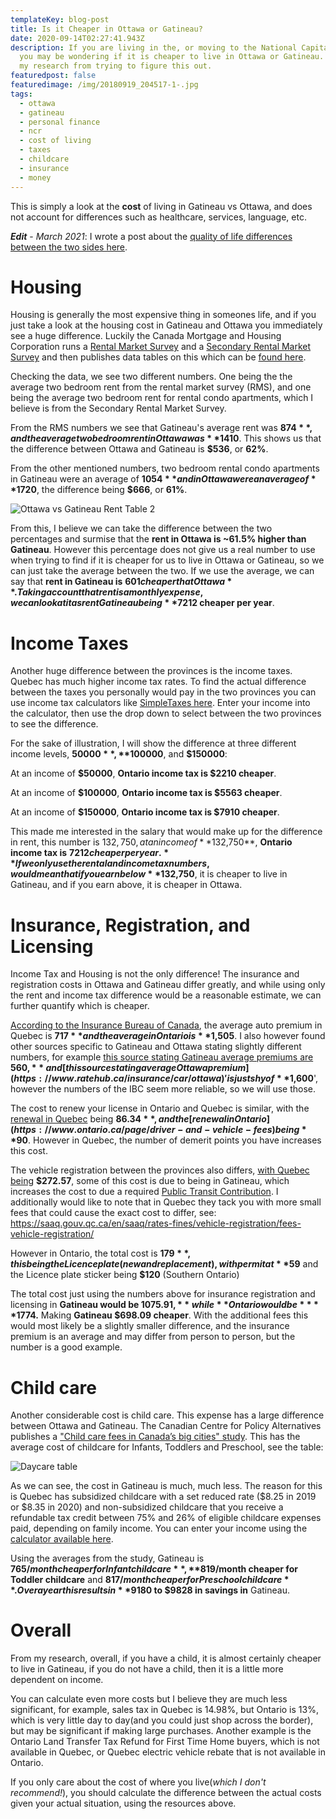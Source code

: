 ```yaml
---
templateKey: blog-post
title: Is it Cheaper in Ottawa or Gatineau?
date: 2020-09-14T02:27:41.943Z
description: If you are living in the, or moving to the National Capital Region,
  you may be wondering if it is cheaper to live in Ottawa or Gatineau. Here is
  my research from trying to figure this out.
featuredpost: false
featuredimage: /img/20180919_204517-1-.jpg
tags:
  - ottawa
  - gatineau
  - personal finance
  - ncr
  - cost of living
  - taxes
  - childcare
  - insurance
  - money
---
```

This is simply a look at the **cost** of living in Gatineau vs Ottawa, and does not account for differences such as healthcare, services, language, etc.

***Edit*** - *March 2021*: I wrote a post about the [quality of life differences between the two sides here](https://calvinwilliams.ca/blog/2021-03-19-gatineau-vs-ottawa-quality-of-life/). 

# Housing

Housing is generally the most expensive thing in someones life, and if you just take a look at the housing cost in Gatineau and Ottawa you immediately see a huge difference. Luckily the Canada Mortgage and Housing Corporation runs a [Rental Market Survey](https://www03.cmhc-schl.gc.ca/hmip-pimh/en/TableMapChart/RmsMethodology) and a [Secondary Rental Market Survey](https://www03.cmhc-schl.gc.ca/hmip-pimh/en/TableMapChart/SrmsMethodology) and then publishes data tables on this which can be [found here](https://www.cmhc-schl.gc.ca/en/data-and-research/data-tables/rental-market-report-data-tables). 

Checking the data, we see two different numbers. One being the the average two bedroom rent from the rental market survey (RMS), and one being the average two bedroom rent for rental condo apartments, which I believe is from the Secondary Rental Market Survey.

From the RMS numbers we see that Gatineau's average rent was **$874**, and the average two bedroom rent in Ottawa was **$1410**. This shows us that the difference between Ottawa and Gatineau is **$536**, or **62%**.

From the other mentioned numbers, two bedroom rental condo apartments in Gatineau were an average of **$1054** and in Ottawa were an average of **$1720**, the difference being **$666**, or **61%**. 

![Ottawa vs Gatineau Rent Table 2](/img/table2ottawagatineau2019.png "Ottawa vs Gatineau Rent Table 2")

From this, I believe we can take the difference between the two percentages and surmise that the **rent in Ottawa is ~61.5% higher than Gatineau**. However this percentage does not give us a real number to use when trying to find if it is cheaper for us to live in Ottawa or Gatineau, so we can just take the average between the two. If we use the average, we can say that **rent in Gatineau is** **$601 cheaper that Ottawa**. Taking account that rent is a monthly expense, we can look at it as rent Gatineau being **$7212 cheaper per year**.

# Income Taxes

Another huge difference between the provinces is the income taxes. Quebec has much higher income tax rates. To find the actual difference between the taxes you personally would pay in the two provinces you can use income tax calculators like [SimpleTaxes here](https://simpletax.ca/calculator). Enter your income into the calculator, then use the drop down to select between the two provinces to see the difference.

For the sake of illustration, I will show the difference at three different income levels, **$50000**, **$100000**, and **$150000**:

At an income of **$50000**, **Ontario income tax is $2210 cheaper**.

At an income of **$100000**, **Ontario income tax is $5563 cheaper**.

At an income of **$150000**, **Ontario income tax is $7910 cheaper**.

This made me interested in the salary that would make up for the difference in rent, this number is $132,750, at an income of **$132,750**, **Ontario income tax is** **$7212 cheaper per year.** If we only use the rental and income tax numbers, would mean that if you earn below **$132,750**, it is cheaper to live in Gatineau, and if you earn above, it is cheaper in Ottawa.

# Insurance, Registration, and Licensing

Income Tax and Housing is not the only difference! The insurance and registration costs in Ottawa and Gatineau differ greatly, and while using only the rent and income tax difference would be a reasonable estimate, we can further quantify which is cheaper.

[According to the Insurance Bureau of Canada](http://www.ibc.ca/bc/resources/media-centre/media-releases/bc-drivers-continue-to-pay-the-highest-auto-insurance-premiums-in-canada), the average auto premium in Quebec is **$717** and the average in Ontario is **$1,505**. I also however found other sources specific to Gatineau and Ottawa stating slightly different numbers, for example [this source stating Gatineau average premiums are](https://www.ratelab.ca/insurance/car/quebec/) **$560,** and [this source stating average Ottawa premium](https://www.ratehub.ca/insurance/car/ottawa) 'is just shy of **$1,600**', however the numbers of the IBC seem more reliable, so we will use those.

The cost to renew your license in Ontario and Quebec is similar, with the [renewal in Quebec](https://saaq.gouv.qc.ca/en/saaq/rates-fines/drivers-licence/cost-renewing-licence/) being **$86.34**, and the [renewal in Ontario](https://www.ontario.ca/page/driver-and-vehicle-fees) being **$90**. However in Quebec, the number of demerit points you have increases this cost.	

The vehicle registration between the provinces also differs, [with Quebec being](https://saaq.gouv.qc.ca/en/saaq/rates-fines/vehicle-registration/cost-registration-renewal/passenger-vehicles/) **$272.57**, some of this cost is due to being in Gatineau, which increases the cost to due a required [Public Transit Contribution](https://saaq.gouv.qc.ca/en/saaq/rates-fines/vehicle-registration/cost-registration-renewal/passenger-vehicles/contribution-public-transit/). I additionally would like to note that in Quebec they tack you with more small fees that could cause the exact cost to differ, see: <https://saaq.gouv.qc.ca/en/saaq/rates-fines/vehicle-registration/fees-vehicle-registration/>

However in Ontario, the total cost is **$179**, this being the Licence plate (new and replacement), with permit at **$59** and the Licence plate sticker being **$120** (Southern Ontario)

The total cost just using the numbers above for insurance registration and licensing in **Gatineau would be $1075.91,** while **Ontario would be** **$1774.** Making **Gatineau $698.09 cheaper**. With the additional fees this would most likely be a slightly smaller difference, and the insurance premium is an average and may differ from person to person, but the number is a good example.

# Child care

Another considerable cost is child care. This expense has a large difference between Ottawa and Gatineau. The Canadian Centre for Policy Alternatives publishes a ["Child care fees in Canada’s big cities" study](https://www.policyalternatives.ca/newsroom/news-releases/study-reveals-highest-and-lowest-child-care-fees-canadian-cities-2018). This has the average cost of childcare for Infants, Toddlers and Preschool, see the table:

![Daycare table](/img/daycaredatagatineauottawa.png "Daycare table")

As we can see, the cost in Gatineau is much, much less. The reason for this is Quebec has subsidized childcare with a set reduced rate ($8.25 in 2019 or $8.35 in 2020) and non-subsidized childcare that you receive a refundable tax credit between 75% and 26% of eligible childcare expenses paid, depending on family income. You can enter your income using the [calculator available here](http://www.budget.finances.gouv.qc.ca/budget/outils/garde_en.asp).

Using the averages from the study, Gatineau is **$765/month cheaper for Infant childcare**, **$819/month cheaper for Toddler childcare** and **$817/month cheaper for Preschool childcare**. Over a year this results in **$9180 to $9828 in savings in** Gatineau.

# [](https://www.cmhc-schl.gc.ca/en/data-and-research/data-tables/rental-market-report-data-tables)Overall

From my research, overall, if you have a child, it is almost certainly cheaper to live in Gatineau, if you do not have a child, then it is a little more dependent on income. 

You can calculate even more costs but I believe they are much less significant, for example, sales tax in Quebec is 14.98%, but Ontario is 13%, which is very little day to day(and you could just shop across the border), but may be significant if making large purchases. Another example is the Ontario Land Transfer Tax Refund for First Time Home buyers, which is not available in Quebec, or Quebec electric vehicle rebate that is not available in Ontario.

If you only care about the cost of where you live(*which I don't recommend!*), you should calculate the difference between the actual costs given your actual situation, using the resources above.